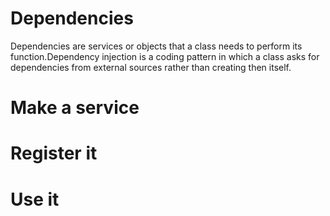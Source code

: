 # Dependencies
Dependencies are services or objects that a class needs to perform its function.Dependency injection is a coding pattern in which a class asks for dependencies from external sources rather than creating then itself.
# Make a service
# Register it 
# Use it 